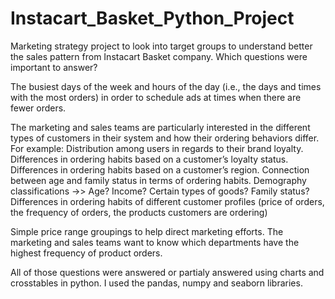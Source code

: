 # Instacart_Basket_Python_Project
Marketing strategy project to look into target groups to understand better the sales pattern from Instacart Basket company.
Which questions were important to answer?

The busiest days of the week and hours of the day (i.e., the days and times with the most orders) in order to schedule ads at times when there are fewer orders.

The marketing and sales teams are particularly interested in the different types of customers in their system and how their ordering behaviors differ. For example:
Distribution among users in regards to their brand loyalty.
Differences in ordering habits based on a customer’s loyalty status.
Differences in ordering habits based on a customer’s region.
Connection between age and family status in terms of ordering habits.
Demography classifications ->> Age? Income? Certain types of goods? Family status?
Differences in ordering habits of different customer profiles (price of orders, the frequency of orders, the products
customers are ordering)

Simple price range groupings to help direct marketing efforts. 
The marketing and sales teams want to know which departments have the highest frequency of product orders.

All of those questions were answered or partialy answered using charts and crosstables in python. I used the pandas, numpy and seaborn libraries.

